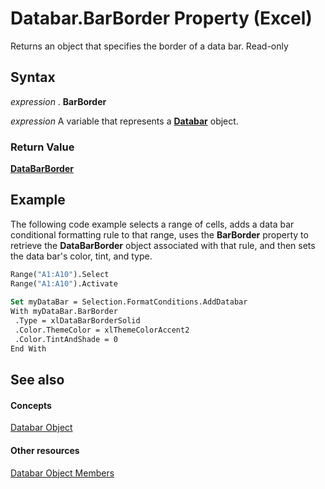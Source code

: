 
# Databar.BarBorder Property (Excel)

Returns an object that specifies the border of a data bar. Read-only


## Syntax

 _expression_ . **BarBorder**

 _expression_ A variable that represents a **[Databar](2684e913-c278-e6be-ba9d-053b6ad58bae.md)** object.


### Return Value

 **[DataBarBorder](e46bb88b-ec41-a4f9-8926-34d0a22ad8e9.md)**


## Example

The following code example selects a range of cells, adds a data bar conditional formatting rule to that range, uses the  **BarBorder** property to retrieve the **DataBarBorder** object associated with that rule, and then sets the data bar's color, tint, and type.


```vb
Range("A1:A10").Select 
Range("A1:A10").Activate 
 
Set myDataBar = Selection.FormatConditions.AddDatabar 
With myDataBar.BarBorder 
 .Type = xlDataBarBorderSolid 
 .Color.ThemeColor = xlThemeColorAccent2 
 .Color.TintAndShade = 0 
End With 

```


## See also


#### Concepts


[Databar Object](2684e913-c278-e6be-ba9d-053b6ad58bae.md)
#### Other resources


[Databar Object Members](137f7e88-bb61-48a3-d2cb-76a8282cd62e.md)
